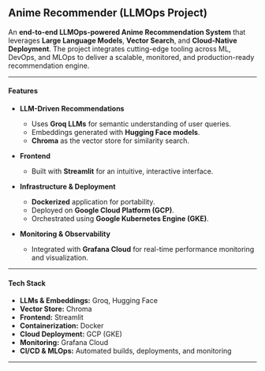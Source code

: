 ## Anime Recommender (LLMOps Project)

An **end-to-end LLMOps-powered Anime Recommendation System** that leverages **Large Language Models**, **Vector Search**, and **Cloud-Native Deployment**. The project integrates cutting-edge tooling across ML, DevOps, and MLOps to deliver a scalable, monitored, and production-ready recommendation engine.

---

#### Features

- **LLM-Driven Recommendations**  
  - Uses **Groq LLMs** for semantic understanding of user queries.  
  - Embeddings generated with **Hugging Face models**.  
  - **Chroma** as the vector store for similarity search.  

- **Frontend**  
  - Built with **Streamlit** for an intuitive, interactive interface.  

- **Infrastructure & Deployment**  
  - **Dockerized** application for portability.  
  - Deployed on **Google Cloud Platform (GCP)**.  
  - Orchestrated using **Google Kubernetes Engine (GKE)**.  

- **Monitoring & Observability**  
  - Integrated with **Grafana Cloud** for real-time performance monitoring and visualization.  

---

#### Tech Stack

- **LLMs & Embeddings:** Groq, Hugging Face  
- **Vector Store:** Chroma  
- **Frontend:** Streamlit  
- **Containerization:** Docker  
- **Cloud Deployment:** GCP (GKE)  
- **Monitoring:** Grafana Cloud  
- **CI/CD & MLOps:** Automated builds, deployments, and monitoring  

---

